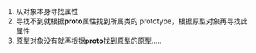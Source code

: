 <!-- @format -->

1. 从对象本身寻找属性
2. 寻找不到就根据**proto**属性找到所属类的 prototype，根据原型对象再寻找此属性
3. 原型对象没有就再根据**proto**找到原型的原型.....
